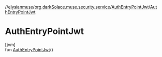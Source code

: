 //[elysianmuse](../../../index.md)/[org.darkSolace.muse.security.service](../index.md)/[AuthEntryPointJwt](index.md)/[AuthEntryPointJwt](-auth-entry-point-jwt.md)

# AuthEntryPointJwt

[jvm]\
fun [AuthEntryPointJwt](-auth-entry-point-jwt.md)()
